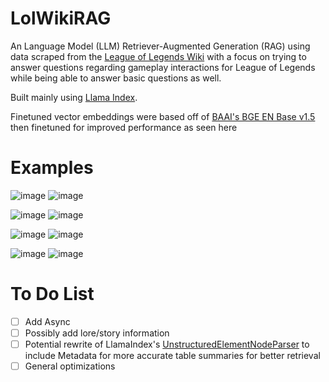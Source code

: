 # LolWikiRAG
An Language Model (LLM) Retriever-Augmented Generation (RAG) using data scraped from the [League of Legends Wiki](https://leagueoflegends.fandom.com/) with a focus on trying to answer questions regarding gameplay interactions for League of Legends while being able to answer basic questions as well.

Built mainly using [Llama Index](https://github.com/run-llama/llama_index).

Finetuned vector embeddings were based off of [BAAI's BGE EN Base v1.5](https://huggingface.co/BAAI/bge-base-en-v1.5) then finetuned for improved performance as seen here

# Examples
![image](https://github.com/apg2275/LolWikiRAG/assets/89856165/a112253c-2115-4519-939a-e274b282c0bf)
![image](https://github.com/apg2275/LolWikiRAG/assets/89856165/eef19b29-c43c-4ec6-8e90-4767f1cd57b5)

![image](https://github.com/apg2275/LolWikiRAG/assets/89856165/e93453a8-6635-498d-b1d3-703c2547ef6a)
![image](https://github.com/apg2275/LolWikiRAG/assets/89856165/799f2461-ca8b-4637-b96e-39cc13aa1641)

![image](https://github.com/apg2275/LolWikiRAG/assets/89856165/e2e07a60-7c27-406e-8d04-cd4d22a57785)
![image](https://github.com/apg2275/LolWikiRAG/assets/89856165/33cb3b91-6fb1-4be4-ac1b-1f2be1c5ec69)

![image](https://github.com/apg2275/LolWikiRAG/assets/89856165/f4f593a4-bc65-4eea-ba9d-89c9fd9c9b13)
![image](https://github.com/apg2275/LolWikiRAG/assets/89856165/b35dc3de-8e5c-4311-84e0-4668ac2e0b29)



# To Do List
- [ ] Add Async
- [ ] Possibly add lore/story information
- [ ] Potential rewrite of LlamaIndex's [UnstructuredElementNodeParser](https://docs.llamaindex.ai/en/v0.9.13/api/llama_index.node_parser.UnstructuredElementNodeParser.html) to include Metadata for more accurate table summaries for better retrieval
- [ ] General optimizations
